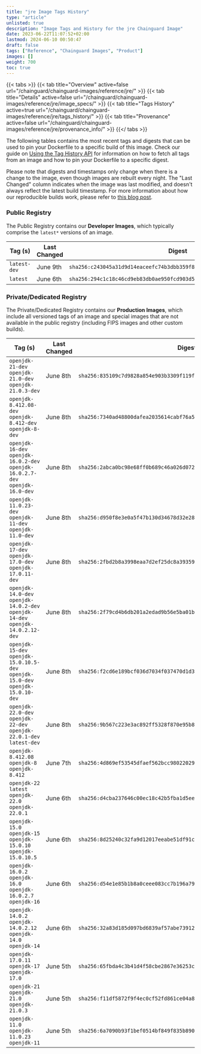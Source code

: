```yaml
---
title: "jre Image Tags History"
type: "article"
unlisted: true
description: "Image Tags and History for the jre Chainguard Image"
date: 2023-06-22T11:07:52+02:00
lastmod: 2024-06-10 00:50:47
draft: false
tags: ["Reference", "Chainguard Images", "Product"]
images: []
weight: 700
toc: true
---
```


{{< tabs >}}
{{< tab title="Overview" active=false url="/chainguard/chainguard-images/reference/jre/" >}}
{{< tab title="Details" active=false url="/chainguard/chainguard-images/reference/jre/image_specs/" >}}
{{< tab title="Tags History" active=true url="/chainguard/chainguard-images/reference/jre/tags_history/" >}}
{{< tab title="Provenance" active=false url="/chainguard/chainguard-images/reference/jre/provenance_info/" >}}
{{</ tabs >}}

The following tables contains the most recent tags and digests that can be used to pin your Dockerfile to a specific build of this image. Check our guide on [Using the Tag History API](/chainguard/chainguard-images/using-the-tag-history-api/) for information on how to fetch all tags from an image and how to pin your Dockerfile to a specific digest.

Please note that digests and timestamps only change when there is a change to the image, even though images are rebuilt every night. The "Last Changed" column indicates when the image was last modified, and doesn't always reflect the latest build timestamp. For more information about how our reproducible builds work, please refer to [this blog post](https://www.chainguard.dev/unchained/reproducing-chainguards-reproducible-image-builds).

### Public Registry
The Public Registry contains our **Developer Images**, which typically comprise the `latest*` versions of an image.

| Tag (s)       | Last Changed | Digest                                                                    |
|---------------|--------------|---------------------------------------------------------------------------|
|  `latest-dev` | June 9th     | `sha256:c243045a31d9d14eaceefc74b3dbb359f80633518b33c7b3691e8ae77766eab9` |
|  `latest`     | June 6th     | `sha256:294c1c18c46cd9eb83db0ae950fcd903d51dab2f15cc266d52347a056c5c0421` |


### Private/Dedicated Registry
The Private/Dedicated Registry contains our **Production Images**, which include all versioned tags of an image and special images that are not available in the public registry (including FIPS images and other custom builds).

| Tag (s)                                                                            | Last Changed | Digest                                                                    |
|------------------------------------------------------------------------------------|--------------|---------------------------------------------------------------------------|
|  `openjdk-21-dev` `openjdk-21.0-dev` `openjdk-21.0.3-dev`                          | June 8th     | `sha256:835109c7d9828a854e903b3309f119f9b6c9862521689fcf60985fbe762c4c85` |
|  `openjdk-8.412.08-dev` `openjdk-8.412-dev` `openjdk-8-dev`                        | June 8th     | `sha256:7340ad48800dafea2035614cabf76a527c110c8cff73f467f36a767a61255a22` |
|  `openjdk-16-dev` `openjdk-16.0.2-dev` `openjdk-16.0.2.7-dev` `openjdk-16.0-dev`   | June 8th     | `sha256:2abca0bc98e68ff0b689c46a026d072f5de9b6b8f77725bb4c0b43a02a4d89eb` |
|  `openjdk-11.0.23-dev` `openjdk-11-dev` `openjdk-11.0-dev`                         | June 8th     | `sha256:d950f8e3e0a5f47b130d34678d32e28a0f0c4a19171ba45a5bd9de0b99c891a9` |
|  `openjdk-17-dev` `openjdk-17.0-dev` `openjdk-17.0.11-dev`                         | June 8th     | `sha256:2fbd2b8a3998eaa7d2ef25dc8a3935911e85a58dd2fc299f9e6f551930aedbb1` |
|  `openjdk-14.0-dev` `openjdk-14.0.2-dev` `openjdk-14-dev` `openjdk-14.0.2.12-dev`  | June 8th     | `sha256:2f79cd4b6db201a2edad9b56e5ba01bd6343756c059ad7d558792b4bf7c21049` |
|  `openjdk-15-dev` `openjdk-15.0.10.5-dev` `openjdk-15.0-dev` `openjdk-15.0.10-dev` | June 8th     | `sha256:f2cd6e189bcf036d7034f037470d1d3bf1f68ff02306922098897a54424ead3a` |
|  `openjdk-22.0-dev` `openjdk-22-dev` `openjdk-22.0.1-dev` `latest-dev`             | June 8th     | `sha256:9b567c223e3ac892ff5328f870e95b82823adc40602cd1d17d0c45aa6b77a62c` |
|  `openjdk-8.412.08` `openjdk-8` `openjdk-8.412`                                    | June 7th     | `sha256:4d869ef53545dfaef562bcc980220295cb3fd0c7b3ccc5cce162199f10a6576c` |
|  `openjdk-22` `latest` `openjdk-22.0` `openjdk-22.0.1`                             | June 6th     | `sha256:d4cba237646c00ec18c42b5fba1d5eec65bd812b82571412413fa80665363708` |
|  `openjdk-15.0` `openjdk-15` `openjdk-15.0.10` `openjdk-15.0.10.5`                 | June 6th     | `sha256:8d25240c32fa9d12017eeabe51df91c1aa1a9997ae4291f9de95401f06674127` |
|  `openjdk-16.0.2` `openjdk-16.0` `openjdk-16.0.2.7` `openjdk-16`                   | June 6th     | `sha256:d54e1e85b1b8a0ceee083cc7b196a798fc9b941e8561c47a8b527b403ecdfb7b` |
|  `openjdk-14.0.2` `openjdk-14.0.2.12` `openjdk-14.0` `openjdk-14`                  | June 6th     | `sha256:32a83d185d097bd6839af57abe73912520013f1aeabbf1f5daed3e20fda80f3e` |
|  `openjdk-17.0.11` `openjdk-17` `openjdk-17.0`                                     | June 5th     | `sha256:65fbda4c3b41d4f58cbe2867e36253c2d26e086be3be79e624f86e943e84f0fd` |
|  `openjdk-21` `openjdk-21.0` `openjdk-21.0.3`                                      | June 5th     | `sha256:f11df5872f9f4ec0cf52fd861ce04a8a6ff6c7a8dee9681cc083854d5aa16319` |
|  `openjdk-11.0` `openjdk-11.0.23` `openjdk-11`                                     | June 5th     | `sha256:6a7090b93f1bef0514bf849f835b8905c6e06a338bb8e05d2cf43105285c44a5` |

